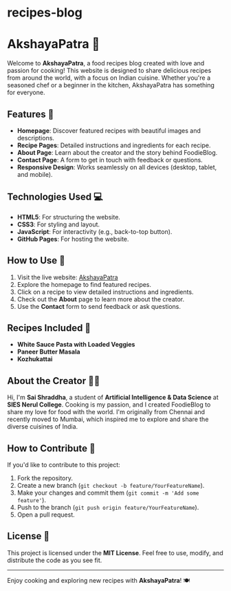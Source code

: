 # recipes-blog
# AkshayaPatra 🍴

Welcome to **AkshayaPatra**, a food recipes blog created with love and passion for cooking! This website is designed to share delicious recipes from around the world, with a focus on Indian cuisine. Whether you're a seasoned chef or a beginner in the kitchen, AkshayaPatra has something for everyone.

## Features 🌟
- **Homepage**: Discover featured recipes with beautiful images and descriptions.
- **Recipe Pages**: Detailed instructions and ingredients for each recipe.
- **About Page**: Learn about the creator and the story behind FoodieBlog.
- **Contact Page**: A form to get in touch with feedback or questions.
- **Responsive Design**: Works seamlessly on all devices (desktop, tablet, and mobile).

## Technologies Used 💻
- **HTML5**: For structuring the website.
- **CSS3**: For styling and layout.
- **JavaScript**: For interactivity (e.g., back-to-top button).
- **GitHub Pages**: For hosting the website.

## How to Use 🚀
1. Visit the live website: [AkshayaPatra](https://KNSaiShraddha.github.io/recipes-blog)
2. Explore the homepage to find featured recipes.
3. Click on a recipe to view detailed instructions and ingredients.
4. Check out the **About** page to learn more about the creator.
5. Use the **Contact** form to send feedback or ask questions.

## Recipes Included 🍳
- **White Sauce Pasta with Loaded Veggies**
- **Paneer Butter Masala**
- **Kozhukattai**

## About the Creator 👩‍🍳
Hi, I'm **Sai Shraddha**, a student of **Artificial Intelligence & Data Science** at **SIES Nerul College**. Cooking is my passion, and I created FoodieBlog to share my love for food with the world. I'm originally from Chennai and recently moved to Mumbai, which inspired me to explore and share the diverse cuisines of India.

## How to Contribute 🤝
If you'd like to contribute to this project:
1. Fork the repository.
2. Create a new branch (`git checkout -b feature/YourFeatureName`).
3. Make your changes and commit them (`git commit -m 'Add some feature'`).
4. Push to the branch (`git push origin feature/YourFeatureName`).
5. Open a pull request.

## License 📄
This project is licensed under the **MIT License**. Feel free to use, modify, and distribute the code as you see fit.

---

Enjoy cooking and exploring new recipes with **AkshayaPatra**! 🍽️
